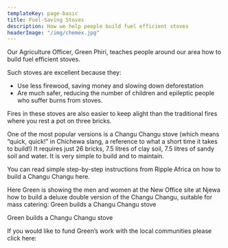 ```yaml
---
templateKey: page-basic
title: Fuel-Saving Stoves
description: How we help people build fuel efficient stoves
headerImage: "/img/chemex.jpg"
---
```


Our Agriculture Officer, Green Phiri, teaches people around our area how to build fuel efficient stoves.

Such stoves are excellent because they:

- Use less firewood, saving money and slowing down deforestation
- Are much safer, reducing the number of children and epileptic people who suffer burns from stoves.

Fires in these stoves are also easier to keep alight than the traditional fires where you rest a pot on three bricks.

One of the most popular versions is a Changu Changu stove (which means “quick, quick!” in Chichewa slang, a reference to what a short time it takes to build!) It requires just 26 bricks, 7.5 litres of clay soil, 7.5 litres of sandy soil and water. It is very simple to build and to maintain.

You can read simple step-by-step instructions from Ripple Africa on how to build a Changu Changu here.

Here Green is showing the men and women at the New Office site at Njewa how to build a deluxe double version of the Changu Changu, suitable for mass catering:
Green builds a Changu Changu stove

Green builds a Changu Changu stove

If you would like to fund Green’s work with the local communities please click here:

